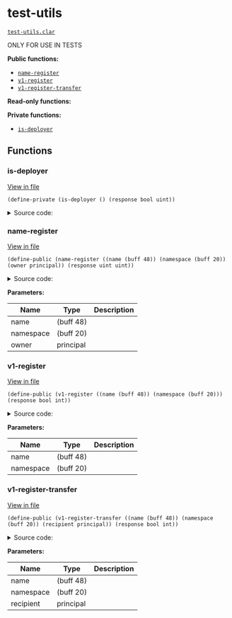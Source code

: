 # test-utils

[`test-utils.clar`](../contracts/test-utils.clar)

ONLY FOR USE IN TESTS

**Public functions:**

- [`name-register`](#name-register)
- [`v1-register`](#v1-register)
- [`v1-register-transfer`](#v1-register-transfer)

**Read-only functions:**

**Private functions:**

- [`is-deployer`](#is-deployer)

## Functions

### is-deployer

[View in file](../contracts/test-utils.clar#L7)

`(define-private (is-deployer () (response bool uint))`

<details>
  <summary>Source code:</summary>

```clarity
(define-private (is-deployer)
  (begin
    (asserts! (is-eq tx-sender deployer) ERR_UNAUTHORIZED)
    (asserts! (not is-in-mainnet) ERR_UNAUTHORIZED)
    (ok true)
  )

)
```

</details>

### name-register

[View in file](../contracts/test-utils.clar#L16)

`(define-public (name-register ((name (buff 48)) (namespace (buff 20)) (owner principal)) (response uint uint))`

<details>
  <summary>Source code:</summary>

```clarity
(define-public (name-register
    (name (buff 48))
    (namespace (buff 20))
    (owner principal)
  )
  (begin
    (try! (is-deployer))
    (contract-call? .name-registry register
      {
        name: name,
        namespace: namespace,
      }
      owner
    )
  )
)
```

</details>

**Parameters:**

| Name      | Type      | Description |
| --------- | --------- | ----------- |
| name      | (buff 48) |             |
| namespace | (buff 20) |             |
| owner     | principal |             |

### v1-register

[View in file](../contracts/test-utils.clar#L33)

`(define-public (v1-register ((name (buff 48)) (namespace (buff 20))) (response bool int))`

<details>
  <summary>Source code:</summary>

```clarity
(define-public (v1-register (name (buff 48)) (namespace (buff 20)))
  (let
    (
      ;; (transfer-ok (try! (stx-transfer? u100000 (as-contract tx-sender) tx-sender)))
      (salt 0x00)
      (hashed (hash160 (concat (concat (concat name 0x2e) namespace) salt)))
    )
    (try! (contract-call? 'ST000000000000000000002AMW42H.bns name-preorder hashed u100000))

    (try! (contract-call? 'ST000000000000000000002AMW42H.bns name-register namespace name salt 0x00))
    (ok true)
  )
)
```

</details>

**Parameters:**

| Name      | Type      | Description |
| --------- | --------- | ----------- |
| name      | (buff 48) |             |
| namespace | (buff 20) |             |

### v1-register-transfer

[View in file](../contracts/test-utils.clar#L47)

`(define-public (v1-register-transfer ((name (buff 48)) (namespace (buff 20)) (recipient principal)) (response bool int))`

<details>
  <summary>Source code:</summary>

```clarity
(define-public (v1-register-transfer (name (buff 48)) (namespace (buff 20)) (recipient principal))
  (begin
    (try! (v1-register name namespace))
    (try! (contract-call? 'ST000000000000000000002AMW42H.bns name-transfer namespace name recipient none))
    (match (stx-transfer? u1000000 tx-sender recipient)
      r (ok true)
      e (err (to-int e))
    )
  )
)
```

</details>

**Parameters:**

| Name      | Type      | Description |
| --------- | --------- | ----------- |
| name      | (buff 48) |             |
| namespace | (buff 20) |             |
| recipient | principal |             |
